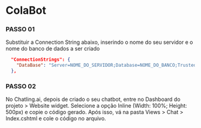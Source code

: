 # ColaBot

### PASSO 01

 Substituir a Connection String abaixo, inserindo o nome do seu servidor e o nome do banco de dados a ser criado
```json
  "ConnectionStrings": {
    "DataBase": "Server=NOME_DO_SERVIDOR;Database=NOME_DO_BANCO;Trusted_Connection=True;TrustServerCertificate=True;"
  },
```
### PASSO 02

 No Chatling.ai, depois de criado o seu chatbot, entre no Dashboard do projeto > Website widget. Selecione a opção Inline (Width: 100%; Height: 500px) e copie o código gerado. Após isso, vá na pasta Views > Chat > Index.cshtml e cole o código no arquivo.
